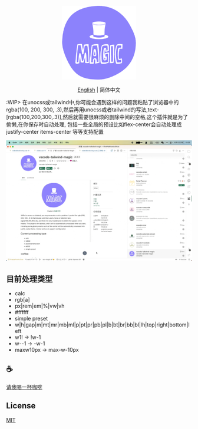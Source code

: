 <p align="center">
<img height="200" src="./assets/kv.png" alt="magic">
</p>
<p align="center"> <a href="./README.md">English</a> | 简体中文</p>

:WIP> 在unocss或tailwind中,你可能会遇到这样的问题我粘贴了浏览器中的rgba(100, 200, 300, .3),然后再用unocss或者tailwind的写法,text-[rgba(100,200,300,.3)],然后就需要很麻烦的删除中间的空格,这个插件就是为了偷懒,在你保存时自动处理, 包括一些全局的预设比如flex-center会自动处理成justify-center items-center 等等支持配置

![demo](assets/demo.gif)

## 目前处理类型
- calc
- rgb[a]
- px|rem|em|%|vw|vh
- #ffffff
- simple preset
- w|h|gap|m|mt|mr|mb|ml|p|pt|pr|pb|pl|b|bt|br|bb|bl|lh|top|right|bottom|left
- w1! -> !w-1
- w--1 -> -w-1
- maxw10px -> max-w-10px

## :coffee:

[请我喝一杯咖啡](https://github.com/Simon-He95/sponsor)

## License

[MIT](./license)
